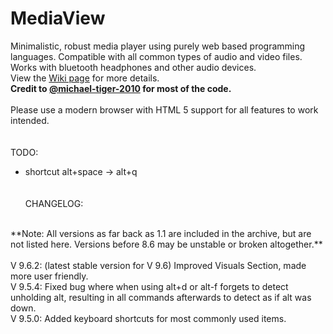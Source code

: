 # MediaView
Minimalistic, robust media player using purely web based programming languages. Compatible with all common types of audio and video files. Works with bluetooth headphones and other audio devices.
<br>View the <a href="https://github.com/RJRock12/MediaView/wiki">Wiki page</a> for more details.<br>
**Credit to <a href="https://github.com/michael-tiger-2010">@michael-tiger-2010</a> for most of the code.**<br>
<br>
Please use a modern browser with HTML 5 support for all features to work intended.<br>
<br><br>
TODO: <br>
- shortcut alt+space -> alt+q<br>
<br><br>
CHANGELOG:<br>
<br>
**Note: All versions as far back as 1.1 are included in the archive, but are not listed here. Versions before 8.6 may be unstable or broken altogether.**<br><br>
V 9.6.2: (latest stable version for V 9.6) Improved Visuals Section, made more user friendly.<br>
V 9.5.4: Fixed bug where when using alt+d or alt-f forgets to detect unholding alt, resulting in all commands afterwards to detect as if alt was down.<br>
V 9.5.0: Added keyboard shortcuts for most commonly used items.<br>
